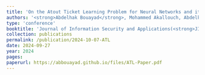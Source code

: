 ```yaml
---
title: 'On the Atout Ticket Learning Problem for Neural Networks and its Application in Securing Federated Learning Exchanges'
authors: '<strong>Abdelhak Bouayad</strong>, Mohammed Akallouch, Abdelkader El Mahdaouy, Hamza Alami, Ismail Berrada'
type: 'conference'
booktitle: 'Journal of Information Security and Applications(<strong>JISA</strong>)'
collection: publications
permalink: /publication/2024-10-07-ATL
date: 2024-09-27
year: 2024
pages: 
paperurl: https://abbouayad.github.io/files/ATL-Paper.pdf
---
```

